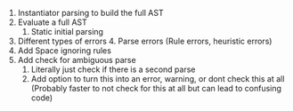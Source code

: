 1. Instantiator parsing to build the full AST
2. Evaluate a full AST
    1. Static initial parsing
3. Different types of errors
    4. Parse errors (Rule errors, heuristic errors)
3. Add Space ignoring rules
4. Add check for ambiguous parse
    1. Literally just check if there is a second parse
    2. Add option to turn this into an error, warning, or dont check this at all (Probably faster to not check for this at all but can lead to confusing code)
